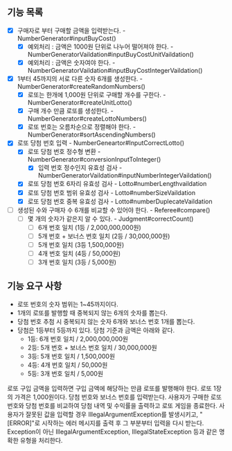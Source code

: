 ## 기능 목록 ##

- [x] 구매자로 부터 구매할 금액을 입력받는다.   - NumberGenerator#inputBuyCost()
    - [x] 예외처리 : 금액은 1000원 단위로 나누어 떨어져야 한다. - NumberGeneratorVaildation#inputBuyCostUnitVaildation()
    - [x] 예외처리 : 금액은 숫자여야 한다. - NumberGeneratorVaildation#inputBuyCostIntegerVaildation()
- [x] 1부터 45까지의 서로 다른 숫자 6개를 생성한다. - NumberGenerator#createRandomNumbers()
    - [x] 로또는 한개에 1,000원 단위로 구매할 개수를 구한다. - NumberGenerator#createUnitLotto()
    - [x] 구매 개수 만큼 로또를 생성한다.  -NumberGenerator#createLottoNumbers()
    - [x] 로또 번호는 오름차순으로 정렬해야 한다.   - NumberGenerator#sortAscendingNumbers()
- [x] 로또 당첨 번호 입력 - NumberGeneartor#InputCorrectLotto()
    - [x] 로또 당첨 번호 정수형 변환 - NumberGenerator#conversionInputToInteger()
        - [x] 입력 번호 정수인지 유효성 검사 - NumberGeneratorVaildation#inputNumberIntegerVaildation()
    - [x] 로또 당첨 번호 6자리 유효성 검사 - Lotto#numberLengthvaildation
    - [x] 로또 당첨 번호 범위 유효성 검사 - Lotto#numberSizeVaildation
    - [x] 로또 당첨 번호 중복 유효성 검사 - Lotto#numberDuplecateVaildation
- [ ] 생성된 수와 구매자 수 6개를 비교할 수 있어야 한다. - Referee#compare()
    - [ ] 몇 개의 숫자가 같은지 알 수 있다. - Judgment#correctCount()
        - [ ] 6개 번호 일치 (1등 / 2,000,000,000원)
        - [ ] 5개 번호 + 보너스 번호 일치 (2등 / 30,000,000원)
        - [ ] 5개 번호 일치 (3등 1,500,000원)
        - [ ] 4개 번호 일치 (4등 / 50,000원)
        - [ ] 3개 번호 일치 (3등 / 5,000원)

## 기능 요구 사항 ##

- 로또 번호의 숫자 범위는 1~45까지이다.
- 1개의 로또를 발행할 때 중복되지 않는 6개의 숫자를 뽑는다.
- 당첨 번호 추첨 시 중복되지 않는 숫자 6개와 보너스 번호 1개를 뽑는다.
- 당첨은 1등부터 5등까지 있다. 당첨 기준과 금액은 아래와 같다.
    - 1등: 6개 번호 일치 / 2,000,000,000원
    - 2등: 5개 번호 + 보너스 번호 일치 / 30,000,000원
    - 3등: 5개 번호 일치 / 1,500,000원
    - 4등: 4개 번호 일치 / 50,000원
    - 5등: 3개 번호 일치 / 5,000원

로또 구입 금액을 입력하면 구입 금액에 해당하는 만큼 로또를 발행해야 한다.
로또 1장의 가격은 1,000원이다.
당첨 번호와 보너스 번호를 입력받는다.
사용자가 구매한 로또 번호와 당첨 번호를 비교하여 당첨 내역 및 수익률을 출력하고 로또 게임을 종료한다.
사용자가 잘못된 값을 입력할 경우 IllegalArgumentException를 발생시키고, "[ERROR]"로 시작하는 에러 메시지를 출력 후 그 부분부터 입력을 다시 받는다.
Exception이 아닌 IllegalArgumentException, IllegalStateException 등과 같은 명확한 유형을 처리한다.